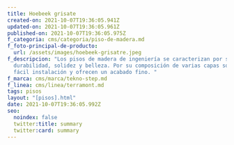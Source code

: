 ```yaml
---
title: Hoebeek grisate
created-on: 2021-10-07T19:36:05.941Z
updated-on: 2021-10-07T19:36:05.961Z
published-on: 2021-10-07T19:36:05.975Z
f_categoria: cms/categoria/piso-de-madera.md
f_foto-principal-de-producto:
  url: /assets/images/hoebeek-grisatre.jpeg
f_descripcion: "Los pisos de madera de ingeniería se caracterizan por su
  durabilidad, solidez y belleza. Por su composición de varias capas son de
  fácil instalación y ofrecen un acabado fino. "
f_marca: cms/marca/tekno-step.md
f_linea: cms/linea/terramont.md
tags: pisos
layout: "[pisos].html"
date: 2021-10-07T19:36:05.992Z
seo:
  noindex: false
  twitter:title: summary
  twitter:card: summary
---
```

